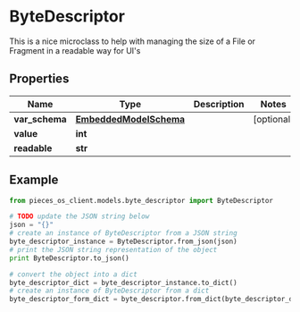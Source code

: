 # ByteDescriptor

This is a nice microclass to help with managing the size of a File or Fragment in a readable way for UI's

## Properties

Name | Type | Description | Notes
------------ | ------------- | ------------- | -------------
**var_schema** | [**EmbeddedModelSchema**](EmbeddedModelSchema) |  | [optional] 
**value** | **int** |  | 
**readable** | **str** |  | 

## Example

```python
from pieces_os_client.models.byte_descriptor import ByteDescriptor

# TODO update the JSON string below
json = "{}"
# create an instance of ByteDescriptor from a JSON string
byte_descriptor_instance = ByteDescriptor.from_json(json)
# print the JSON string representation of the object
print ByteDescriptor.to_json()

# convert the object into a dict
byte_descriptor_dict = byte_descriptor_instance.to_dict()
# create an instance of ByteDescriptor from a dict
byte_descriptor_form_dict = byte_descriptor.from_dict(byte_descriptor_dict)
```



